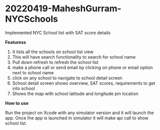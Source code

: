 # 20220419-MaheshGurram-NYCSchools
 
Implemented NYC School list with SAT score details

**Featuress**
1. It lists all the schools on school list view
2. This will have search functionality to search for school name
3. Pull down refresh to refresh the school list
4. make a phone call or send email by clicking on phone or email option next to school name
5. click on any school to navigate to school detail screen
6. School detail screen shows overview, SAT scores, requirements to get into school
7. Shows the map with school latitude and longitude pin location


**How to use**

Run the project on Xcode with any simulator version and it will launch the app. Once the app is launched in simulator it will make api call to show school list.

